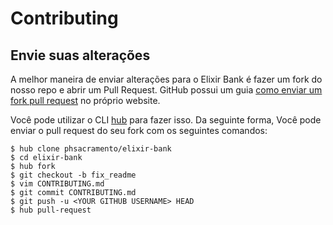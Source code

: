 # Contributing

Envie suas alterações
-------------------------

A melhor maneira de enviar alterações para o Elixir Bank é fazer um fork do nosso repo e abrir um Pull Request.
GitHub possui um guia [como enviar um fork pull request] no próprio website.

[como enviar um fork pull request]: https://help.github.com/articles/fork-a-repo/

Você pode utilizar o CLI [hub](https://hub.github.com/) para fazer isso.
Da seguinte forma,
Você pode enviar o pull request do seu fork com os seguintes comandos:

    $ hub clone phsacramento/elixir-bank
    $ cd elixir-bank
    $ hub fork
    $ git checkout -b fix_readme
    $ vim CONTRIBUTING.md
    $ git commit CONTRIBUTING.md
    $ git push -u <YOUR GITHUB USERNAME> HEAD
    $ hub pull-request
